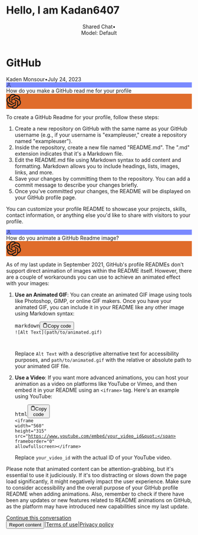 # Hello, I am Kadan6407
<!DOCTYPE html><html><head><meta charSet="utf-8"/><meta name="title" content="ChatGPT: Get instant answers, find inspiration, learn something new"/><meta name="keywords" content="ai chat,ai,chap gpt,chat gbt,chat gpt 3,chat gpt login,chat gpt website,chat gpt,chat gtp,chat openai,chat,chatai,chatbot gpt,chatg,chatgpt login,chatgpt,gpt chat,open ai,openai chat,openai chatgpt,openai"/><meta http-equiv="Content-Type" content="text/html; charset=utf-8"/><meta name="viewport" content="width=device-width, initial-scale=1"/><meta property="og:title" content="ChatGPT"/><meta property="og:url" content="https://chat.openai.com"/><meta name="apple-itunes-app" content="app-id=6448311069"/><title>GitHub</title><meta property="og:site_name" content="ChatGPT"/><meta name="robots" content="noindex,nofollow"/><meta property="og:title" content="GitHub"/><meta property="og:decription" content="Shared by Kaden Monsour via ChatGPT"/><meta property="og:image" content="/images/chatgpt-share-og.png"/><meta name="next-head-count" content="14"/><link rel="apple-touch-icon" sizes="180x180" href="/apple-touch-icon.png"/><link rel="icon" type="image/png" sizes="32x32" href="/favicon-32x32.png"/><link rel="icon" type="image/png" sizes="16x16" href="/favicon-16x16.png"/><link rel="preconnect" href="https://cdn.openai.com"/><link rel="preload" href="https://cdn.openai.com/common/fonts/soehne/soehne-buch.woff2" as="font" crossorigin=""/><link rel="preload" href="https://cdn.openai.com/common/fonts/soehne/soehne-halbfett.woff2" as="font" crossorigin=""/><link rel="preload" href="https://cdn.openai.com/common/fonts/soehne/soehne-mono-buch.woff2" as="font" crossorigin=""/><link rel="preload" href="https://cdn.openai.com/common/fonts/soehne/soehne-mono-halbfett.woff2" as="font" crossorigin=""/><link rel="preload" href="/_next/static/css/cc36b64ec67404c4.css" as="style"/><link rel="stylesheet" href="/_next/static/css/cc36b64ec67404c4.css" data-n-g=""/><noscript data-n-css=""></noscript><script defer="" nomodule="" src="/_next/static/chunks/polyfills-c67a75d1b6f99dc8.js"></script><script src="/_next/static/chunks/webpack-ac8892e497b7c106.js" defer=""></script><script src="/_next/static/chunks/framework-e23f030857e925d4.js" defer=""></script><script src="/_next/static/chunks/main-0438431c68fbeb27.js" defer=""></script><script src="/_next/static/chunks/pages/_app-88c923424a98db3e.js" defer=""></script><script src="/_next/static/chunks/012ff928-bcfa62e3ac82441c.js" defer=""></script><script src="/_next/static/chunks/68a27ff6-b1db347c50639918.js" defer=""></script><script src="/_next/static/chunks/2802bd5f-15923fb46be55b45.js" defer=""></script><script src="/_next/static/chunks/bd26816a-7ae54dd3357d90b4.js" defer=""></script><script src="/_next/static/chunks/1f110208-cda4026aba1898fb.js" defer=""></script><script src="/_next/static/chunks/753-dd39befb4785e26d.js" defer=""></script><script src="/_next/static/chunks/984-1278472924e49180.js" defer=""></script><script src="/_next/static/chunks/801-b9a0a2b7a2313bf5.js" defer=""></script><script src="/_next/static/chunks/190-96274edf63fbfa45.js" defer=""></script><script src="/_next/static/chunks/937-edd834a8db5cd2db.js" defer=""></script><script src="/_next/static/chunks/412-14451c676f6eedfa.js" defer=""></script><script src="/_next/static/chunks/pages/share/%5B%5B...shareParams%5D%5D-aed5142fd76a277d.js" defer=""></script><script src="/_next/static/R8cDBv7i6qeBJcr3w6wW4/_buildManifest.js" defer=""></script><script src="/_next/static/R8cDBv7i6qeBJcr3w6wW4/_ssgManifest.js" defer=""></script></head><body class="antialiased"><div id="__next"><script>!function(){try{var d=document.documentElement,c=d.classList;c.remove('light','dark');var e=localStorage.getItem('theme');if('system'===e||(!e&&true)){var t='(prefers-color-scheme: dark)',m=window.matchMedia(t);if(m.media!==t||m.matches){d.style.colorScheme = 'dark';c.add('dark')}else{d.style.colorScheme = 'light';c.add('light')}}else if(e){c.add(e|| '')}if(e==='light'||e==='dark')d.style.colorScheme=e}catch(e){}}()</script><div class="overflow-hidden w-full h-full relative flex z-0"><div class="relative flex h-full max-w-full flex-1 overflow-hidden"><div class="flex h-full max-w-full flex-1 flex-col"><main class="relative h-full w-full transition-width flex flex-col overflow-auto items-stretch flex-1"><div class="flex-1 overflow-hidden"><div class="h-full overflow-auto dark:bg-gray-800"><div class="flex flex-col h-full text-sm dark:bg-gray-800"><header class="sticky top-0 z-[9] w-full" style="transform:translateY(0%)"><div class="relative z-20 flex flex-wrap items-center justify-center gap-1 border-b border-black/10 bg-gray-50 p-3 text-gray-500 dark:border-gray-900/50 dark:bg-gray-700 dark:text-gray-300"><div class="flex items-center justify-center gap-1"><span>Shared Chat</span><span class="px-1">•</span></div><span>Model: <!-- -->Default</span></div></header><div class="mx-auto w-full p-4 md:max-w-2xl lg:max-w-xl lg:px-0 xl:max-w-3xl"><div class="mb-1 border-b border-gray-100 pt-3 sm:mb-2 sm:pb-6 sm:pt-8"><h1 class="max-w-md text-3xl font-semibold leading-tight text-gray-700 dark:text-gray-100 sm:text-4xl">GitHub</h1><div class="pt-3 text-base text-gray-400 sm:pt-4"><span>Kaden Monsour</span><span class="px-2">•</span>July 24, 2023</div></div></div><div class="group w-full text-gray-800 dark:text-gray-100 border-b border-black/10 dark:border-gray-900/50 dark:bg-gray-800"><div class="flex p-4 gap-4 text-base md:gap-6 md:max-w-2xl lg:max-w-[38rem] xl:max-w-3xl md:py-6 lg:px-0 pl-0 pr-4 m-auto"><div class="flex-shrink-0 flex flex-col relative items-end"><div class="w-[30px]"><div style="background-color:#7989FF" class="relative p-1 rounded-sm h-[30px] w-[30px] text-white flex items-center justify-center"><svg stroke="currentColor" fill="none" stroke-width="1.5" viewBox="0 0 24 24" stroke-linecap="round" stroke-linejoin="round" class="h-6 w-6" height="1em" width="1em" xmlns="http://www.w3.org/2000/svg"><path d="M20 21v-2a4 4 0 0 0-4-4H8a4 4 0 0 0-4 4v2"></path><circle cx="12" cy="7" r="4"></circle></svg></div></div></div><div class="relative flex w-[calc(100%-50px)] flex-col gap-1 md:gap-3 lg:w-[calc(100%-115px)]"><div class="flex flex-grow flex-col gap-3"><div class="min-h-[20px] flex items-start overflow-x-auto whitespace-pre-wrap break-words flex-col gap-4"><div class="empty:hidden">How do you make a GitHub read me for your profile</div></div></div></div></div></div><div class="group w-full text-gray-800 dark:text-gray-100 border-b border-black/10 dark:border-gray-900/50 bg-gray-50 dark:bg-[#444654]"><div class="flex p-4 gap-4 text-base md:gap-6 md:max-w-2xl lg:max-w-[38rem] xl:max-w-3xl md:py-6 lg:px-0 pl-0 pr-4 m-auto"><div class="flex-shrink-0 flex flex-col relative items-end"><div class="w-[30px]"><div style="background-color:#E06C2B" class="relative p-1 rounded-sm h-[30px] w-[30px] text-white flex items-center justify-center"><svg width="41" height="41" viewBox="0 0 41 41" fill="none" xmlns="http://www.w3.org/2000/svg" stroke-width="1.5" class="h-6 w-6" role="img"><title>ChatGPT</title><text x="-9999" y="-9999">ChatGPT</text><path d="M37.5324 16.8707C37.9808 15.5241 38.1363 14.0974 37.9886 12.6859C37.8409 11.2744 37.3934 9.91076 36.676 8.68622C35.6126 6.83404 33.9882 5.3676 32.0373 4.4985C30.0864 3.62941 27.9098 3.40259 25.8215 3.85078C24.8796 2.7893 23.7219 1.94125 22.4257 1.36341C21.1295 0.785575 19.7249 0.491269 18.3058 0.500197C16.1708 0.495044 14.0893 1.16803 12.3614 2.42214C10.6335 3.67624 9.34853 5.44666 8.6917 7.47815C7.30085 7.76286 5.98686 8.3414 4.8377 9.17505C3.68854 10.0087 2.73073 11.0782 2.02839 12.312C0.956464 14.1591 0.498905 16.2988 0.721698 18.4228C0.944492 20.5467 1.83612 22.5449 3.268 24.1293C2.81966 25.4759 2.66413 26.9026 2.81182 28.3141C2.95951 29.7256 3.40701 31.0892 4.12437 32.3138C5.18791 34.1659 6.8123 35.6322 8.76321 36.5013C10.7141 37.3704 12.8907 37.5973 14.9789 37.1492C15.9208 38.2107 17.0786 39.0587 18.3747 39.6366C19.6709 40.2144 21.0755 40.5087 22.4946 40.4998C24.6307 40.5054 26.7133 39.8321 28.4418 38.5772C30.1704 37.3223 31.4556 35.5506 32.1119 33.5179C33.5027 33.2332 34.8167 32.6547 35.9659 31.821C37.115 30.9874 38.0728 29.9178 38.7752 28.684C39.8458 26.8371 40.3023 24.6979 40.0789 22.5748C39.8556 20.4517 38.9639 18.4544 37.5324 16.8707ZM22.4978 37.8849C20.7443 37.8874 19.0459 37.2733 17.6994 36.1501C17.7601 36.117 17.8666 36.0586 17.936 36.0161L25.9004 31.4156C26.1003 31.3019 26.2663 31.137 26.3813 30.9378C26.4964 30.7386 26.5563 30.5124 26.5549 30.2825V19.0542L29.9213 20.998C29.9389 21.0068 29.9541 21.0198 29.9656 21.0359C29.977 21.052 29.9842 21.0707 29.9867 21.0902V30.3889C29.9842 32.375 29.1946 34.2791 27.7909 35.6841C26.3872 37.0892 24.4838 37.8806 22.4978 37.8849ZM6.39227 31.0064C5.51397 29.4888 5.19742 27.7107 5.49804 25.9832C5.55718 26.0187 5.66048 26.0818 5.73461 26.1244L13.699 30.7248C13.8975 30.8408 14.1233 30.902 14.3532 30.902C14.583 30.902 14.8088 30.8408 15.0073 30.7248L24.731 25.1103V28.9979C24.7321 29.0177 24.7283 29.0376 24.7199 29.0556C24.7115 29.0736 24.6988 29.0893 24.6829 29.1012L16.6317 33.7497C14.9096 34.7416 12.8643 35.0097 10.9447 34.4954C9.02506 33.9811 7.38785 32.7263 6.39227 31.0064ZM4.29707 13.6194C5.17156 12.0998 6.55279 10.9364 8.19885 10.3327C8.19885 10.4013 8.19491 10.5228 8.19491 10.6071V19.808C8.19351 20.0378 8.25334 20.2638 8.36823 20.4629C8.48312 20.6619 8.64893 20.8267 8.84863 20.9404L18.5723 26.5542L15.206 28.4979C15.1894 28.5089 15.1703 28.5155 15.1505 28.5173C15.1307 28.5191 15.1107 28.516 15.0924 28.5082L7.04046 23.8557C5.32135 22.8601 4.06716 21.2235 3.55289 19.3046C3.03862 17.3858 3.30624 15.3413 4.29707 13.6194ZM31.955 20.0556L22.2312 14.4411L25.5976 12.4981C25.6142 12.4872 25.6333 12.4805 25.6531 12.4787C25.6729 12.4769 25.6928 12.4801 25.7111 12.4879L33.7631 17.1364C34.9967 17.849 36.0017 18.8982 36.6606 20.1613C37.3194 21.4244 37.6047 22.849 37.4832 24.2684C37.3617 25.6878 36.8382 27.0432 35.9743 28.1759C35.1103 29.3086 33.9415 30.1717 32.6047 30.6641C32.6047 30.5947 32.6047 30.4733 32.6047 30.3889V21.188C32.6066 20.9586 32.5474 20.7328 32.4332 20.5338C32.319 20.3348 32.154 20.1698 31.955 20.0556ZM35.3055 15.0128C35.2464 14.9765 35.1431 14.9142 35.069 14.8717L27.1045 10.2712C26.906 10.1554 26.6803 10.0943 26.4504 10.0943C26.2206 10.0943 25.9948 10.1554 25.7963 10.2712L16.0726 15.8858V11.9982C16.0715 11.9783 16.0753 11.9585 16.0837 11.9405C16.0921 11.9225 16.1048 11.9068 16.1207 11.8949L24.1719 7.25025C25.4053 6.53903 26.8158 6.19376 28.2383 6.25482C29.6608 6.31589 31.0364 6.78077 32.2044 7.59508C33.3723 8.40939 34.2842 9.53945 34.8334 10.8531C35.3826 12.1667 35.5464 13.6095 35.3055 15.0128ZM14.2424 21.9419L10.8752 19.9981C10.8576 19.9893 10.8423 19.9763 10.8309 19.9602C10.8195 19.9441 10.8122 19.9254 10.8098 19.9058V10.6071C10.8107 9.18295 11.2173 7.78848 11.9819 6.58696C12.7466 5.38544 13.8377 4.42659 15.1275 3.82264C16.4173 3.21869 17.8524 2.99464 19.2649 3.1767C20.6775 3.35876 22.0089 3.93941 23.1034 4.85067C23.0427 4.88379 22.937 4.94215 22.8668 4.98473L14.9024 9.58517C14.7025 9.69878 14.5366 9.86356 14.4215 10.0626C14.3065 10.2616 14.2466 10.4877 14.2479 10.7175L14.2424 21.9419ZM16.071 17.9991L20.4018 15.4978L24.7325 17.9975V22.9985L20.4018 25.4983L16.071 22.9985V17.9991Z" fill="currentColor"></path></svg></div></div></div><div class="relative flex w-[calc(100%-50px)] flex-col gap-1 md:gap-3 lg:w-[calc(100%-115px)]"><div class="flex flex-grow flex-col gap-3"><div class="min-h-[20px] flex items-start overflow-x-auto whitespace-pre-wrap break-words flex-col gap-4"><div class="markdown prose w-full break-words dark:prose-invert light"><p>To create a GitHub Readme for your profile, follow these steps:</p><ol><li>Create a new repository on GitHub with the same name as your GitHub username (e.g., if your username is &quot;exampleuser,&quot; create a repository named &quot;exampleuser&quot;).</li><li>Inside the repository, create a new file named &quot;README.md&quot;. The &quot;.md&quot; extension indicates that it&#x27;s a Markdown file.</li><li>Edit the README.md file using Markdown syntax to add content and formatting. Markdown allows you to include headings, lists, images, links, and more.</li><li>Save your changes by committing them to the repository. You can add a commit message to describe your changes briefly.</li><li>Once you&#x27;ve committed your changes, the README will be displayed on your GitHub profile page.</li></ol><p>You can customize your profile README to showcase your projects, skills, contact information, or anything else you&#x27;d like to share with visitors to your profile.</p></div></div></div></div></div></div><div class="group w-full text-gray-800 dark:text-gray-100 border-b border-black/10 dark:border-gray-900/50 dark:bg-gray-800"><div class="flex p-4 gap-4 text-base md:gap-6 md:max-w-2xl lg:max-w-[38rem] xl:max-w-3xl md:py-6 lg:px-0 pl-0 pr-4 m-auto"><div class="flex-shrink-0 flex flex-col relative items-end"><div class="w-[30px]"><div style="background-color:#7989FF" class="relative p-1 rounded-sm h-[30px] w-[30px] text-white flex items-center justify-center"><svg stroke="currentColor" fill="none" stroke-width="1.5" viewBox="0 0 24 24" stroke-linecap="round" stroke-linejoin="round" class="h-6 w-6" height="1em" width="1em" xmlns="http://www.w3.org/2000/svg"><path d="M20 21v-2a4 4 0 0 0-4-4H8a4 4 0 0 0-4 4v2"></path><circle cx="12" cy="7" r="4"></circle></svg></div></div></div><div class="relative flex w-[calc(100%-50px)] flex-col gap-1 md:gap-3 lg:w-[calc(100%-115px)]"><div class="flex flex-grow flex-col gap-3"><div class="min-h-[20px] flex items-start overflow-x-auto whitespace-pre-wrap break-words flex-col gap-4"><div class="empty:hidden">How do you animate a GitHub Readme image?</div></div></div></div></div></div><div class="group w-full text-gray-800 dark:text-gray-100 border-b border-black/10 dark:border-gray-900/50 bg-gray-50 dark:bg-[#444654]"><div class="flex p-4 gap-4 text-base md:gap-6 md:max-w-2xl lg:max-w-[38rem] xl:max-w-3xl md:py-6 lg:px-0 pl-0 pr-4 m-auto"><div class="flex-shrink-0 flex flex-col relative items-end"><div class="w-[30px]"><div style="background-color:#E06C2B" class="relative p-1 rounded-sm h-[30px] w-[30px] text-white flex items-center justify-center"><svg width="41" height="41" viewBox="0 0 41 41" fill="none" xmlns="http://www.w3.org/2000/svg" stroke-width="1.5" class="h-6 w-6" role="img"><title>ChatGPT</title><text x="-9999" y="-9999">ChatGPT</text><path d="M37.5324 16.8707C37.9808 15.5241 38.1363 14.0974 37.9886 12.6859C37.8409 11.2744 37.3934 9.91076 36.676 8.68622C35.6126 6.83404 33.9882 5.3676 32.0373 4.4985C30.0864 3.62941 27.9098 3.40259 25.8215 3.85078C24.8796 2.7893 23.7219 1.94125 22.4257 1.36341C21.1295 0.785575 19.7249 0.491269 18.3058 0.500197C16.1708 0.495044 14.0893 1.16803 12.3614 2.42214C10.6335 3.67624 9.34853 5.44666 8.6917 7.47815C7.30085 7.76286 5.98686 8.3414 4.8377 9.17505C3.68854 10.0087 2.73073 11.0782 2.02839 12.312C0.956464 14.1591 0.498905 16.2988 0.721698 18.4228C0.944492 20.5467 1.83612 22.5449 3.268 24.1293C2.81966 25.4759 2.66413 26.9026 2.81182 28.3141C2.95951 29.7256 3.40701 31.0892 4.12437 32.3138C5.18791 34.1659 6.8123 35.6322 8.76321 36.5013C10.7141 37.3704 12.8907 37.5973 14.9789 37.1492C15.9208 38.2107 17.0786 39.0587 18.3747 39.6366C19.6709 40.2144 21.0755 40.5087 22.4946 40.4998C24.6307 40.5054 26.7133 39.8321 28.4418 38.5772C30.1704 37.3223 31.4556 35.5506 32.1119 33.5179C33.5027 33.2332 34.8167 32.6547 35.9659 31.821C37.115 30.9874 38.0728 29.9178 38.7752 28.684C39.8458 26.8371 40.3023 24.6979 40.0789 22.5748C39.8556 20.4517 38.9639 18.4544 37.5324 16.8707ZM22.4978 37.8849C20.7443 37.8874 19.0459 37.2733 17.6994 36.1501C17.7601 36.117 17.8666 36.0586 17.936 36.0161L25.9004 31.4156C26.1003 31.3019 26.2663 31.137 26.3813 30.9378C26.4964 30.7386 26.5563 30.5124 26.5549 30.2825V19.0542L29.9213 20.998C29.9389 21.0068 29.9541 21.0198 29.9656 21.0359C29.977 21.052 29.9842 21.0707 29.9867 21.0902V30.3889C29.9842 32.375 29.1946 34.2791 27.7909 35.6841C26.3872 37.0892 24.4838 37.8806 22.4978 37.8849ZM6.39227 31.0064C5.51397 29.4888 5.19742 27.7107 5.49804 25.9832C5.55718 26.0187 5.66048 26.0818 5.73461 26.1244L13.699 30.7248C13.8975 30.8408 14.1233 30.902 14.3532 30.902C14.583 30.902 14.8088 30.8408 15.0073 30.7248L24.731 25.1103V28.9979C24.7321 29.0177 24.7283 29.0376 24.7199 29.0556C24.7115 29.0736 24.6988 29.0893 24.6829 29.1012L16.6317 33.7497C14.9096 34.7416 12.8643 35.0097 10.9447 34.4954C9.02506 33.9811 7.38785 32.7263 6.39227 31.0064ZM4.29707 13.6194C5.17156 12.0998 6.55279 10.9364 8.19885 10.3327C8.19885 10.4013 8.19491 10.5228 8.19491 10.6071V19.808C8.19351 20.0378 8.25334 20.2638 8.36823 20.4629C8.48312 20.6619 8.64893 20.8267 8.84863 20.9404L18.5723 26.5542L15.206 28.4979C15.1894 28.5089 15.1703 28.5155 15.1505 28.5173C15.1307 28.5191 15.1107 28.516 15.0924 28.5082L7.04046 23.8557C5.32135 22.8601 4.06716 21.2235 3.55289 19.3046C3.03862 17.3858 3.30624 15.3413 4.29707 13.6194ZM31.955 20.0556L22.2312 14.4411L25.5976 12.4981C25.6142 12.4872 25.6333 12.4805 25.6531 12.4787C25.6729 12.4769 25.6928 12.4801 25.7111 12.4879L33.7631 17.1364C34.9967 17.849 36.0017 18.8982 36.6606 20.1613C37.3194 21.4244 37.6047 22.849 37.4832 24.2684C37.3617 25.6878 36.8382 27.0432 35.9743 28.1759C35.1103 29.3086 33.9415 30.1717 32.6047 30.6641C32.6047 30.5947 32.6047 30.4733 32.6047 30.3889V21.188C32.6066 20.9586 32.5474 20.7328 32.4332 20.5338C32.319 20.3348 32.154 20.1698 31.955 20.0556ZM35.3055 15.0128C35.2464 14.9765 35.1431 14.9142 35.069 14.8717L27.1045 10.2712C26.906 10.1554 26.6803 10.0943 26.4504 10.0943C26.2206 10.0943 25.9948 10.1554 25.7963 10.2712L16.0726 15.8858V11.9982C16.0715 11.9783 16.0753 11.9585 16.0837 11.9405C16.0921 11.9225 16.1048 11.9068 16.1207 11.8949L24.1719 7.25025C25.4053 6.53903 26.8158 6.19376 28.2383 6.25482C29.6608 6.31589 31.0364 6.78077 32.2044 7.59508C33.3723 8.40939 34.2842 9.53945 34.8334 10.8531C35.3826 12.1667 35.5464 13.6095 35.3055 15.0128ZM14.2424 21.9419L10.8752 19.9981C10.8576 19.9893 10.8423 19.9763 10.8309 19.9602C10.8195 19.9441 10.8122 19.9254 10.8098 19.9058V10.6071C10.8107 9.18295 11.2173 7.78848 11.9819 6.58696C12.7466 5.38544 13.8377 4.42659 15.1275 3.82264C16.4173 3.21869 17.8524 2.99464 19.2649 3.1767C20.6775 3.35876 22.0089 3.93941 23.1034 4.85067C23.0427 4.88379 22.937 4.94215 22.8668 4.98473L14.9024 9.58517C14.7025 9.69878 14.5366 9.86356 14.4215 10.0626C14.3065 10.2616 14.2466 10.4877 14.2479 10.7175L14.2424 21.9419ZM16.071 17.9991L20.4018 15.4978L24.7325 17.9975V22.9985L20.4018 25.4983L16.071 22.9985V17.9991Z" fill="currentColor"></path></svg></div></div></div><div class="relative flex w-[calc(100%-50px)] flex-col gap-1 md:gap-3 lg:w-[calc(100%-115px)]"><div class="flex flex-grow flex-col gap-3"><div class="min-h-[20px] flex items-start overflow-x-auto whitespace-pre-wrap break-words flex-col gap-4"><div class="markdown prose w-full break-words dark:prose-invert light"><p>As of my last update in September 2021, GitHub&#x27;s profile READMEs don&#x27;t support direct animation of images within the README itself. However, there are a couple of workarounds you can use to achieve an animated effect with your images:</p><ol><li><p><strong>Use an Animated GIF</strong>: You can create an animated GIF image using tools like Photoshop, GIMP, or online GIF makers. Once you have your animated GIF, you can include it in your README like any other image using Markdown syntax:</p><pre><div class="bg-black rounded-md mb-4"><div class="flex items-center relative text-gray-200 bg-gray-800 px-4 py-2 text-xs font-sans justify-between rounded-t-md"><span>markdown</span><button class="flex ml-auto gap-2"><svg stroke="currentColor" fill="none" stroke-width="2" viewBox="0 0 24 24" stroke-linecap="round" stroke-linejoin="round" class="h-4 w-4" height="1em" width="1em" xmlns="http://www.w3.org/2000/svg"><path d="M16 4h2a2 2 0 0 1 2 2v14a2 2 0 0 1-2 2H6a2 2 0 0 1-2-2V6a2 2 0 0 1 2-2h2"></path><rect x="8" y="2" width="8" height="4" rx="1" ry="1"></rect></svg>Copy code</button></div><div class="p-4 overflow-y-auto"><code class="!whitespace-pre hljs language-markdown">![<span class="hljs-string">Alt Text</span>](<span class="hljs-link">path/to/animated.gif</span>)
</code></div></div></pre><p>Replace <code>Alt Text</code> with a descriptive alternative text for accessibility purposes, and <code>path/to/animated.gif</code> with the relative or absolute path to your animated GIF file.</p></li><li><p><strong>Use a Video</strong>: If you want more advanced animations, you can host your animation as a video on platforms like YouTube or Vimeo, and then embed it in your README using an <code>&lt;iframe&gt;</code> tag. Here&#x27;s an example using YouTube:</p><pre><div class="bg-black rounded-md mb-4"><div class="flex items-center relative text-gray-200 bg-gray-800 px-4 py-2 text-xs font-sans justify-between rounded-t-md"><span>html</span><button class="flex ml-auto gap-2"><svg stroke="currentColor" fill="none" stroke-width="2" viewBox="0 0 24 24" stroke-linecap="round" stroke-linejoin="round" class="h-4 w-4" height="1em" width="1em" xmlns="http://www.w3.org/2000/svg"><path d="M16 4h2a2 2 0 0 1 2 2v14a2 2 0 0 1-2 2H6a2 2 0 0 1-2-2V6a2 2 0 0 1 2-2h2"></path><rect x="8" y="2" width="8" height="4" rx="1" ry="1"></rect></svg>Copy code</button></div><div class="p-4 overflow-y-auto"><code class="!whitespace-pre hljs language-html"><span class="hljs-tag">&lt;<span class="hljs-name">iframe</span> <span class="hljs-attr">width</span>=<span class="hljs-string">&quot;560&quot;</span> <span class="hljs-attr">height</span>=<span class="hljs-string">&quot;315&quot;</span> <span class="hljs-attr">src</span>=<span class="hljs-string">&quot;https://www.youtube.com/embed/your_video_id&quot;</span> <span class="hljs-attr">frameborder</span>=<span class="hljs-string">&quot;0&quot;</span> <span class="hljs-attr">allowfullscreen</span>&gt;</span><span class="hljs-tag">&lt;/<span class="hljs-name">iframe</span>&gt;</span>
</code></div></div></pre><p>Replace <code>your_video_id</code> with the actual ID of your YouTube video.</p></li></ol><p>Please note that animated content can be attention-grabbing, but it&#x27;s essential to use it judiciously. If it&#x27;s too distracting or slows down the page load significantly, it might negatively impact the user experience. Make sure to consider accessibility and the overall purpose of your GitHub profile README when adding animations. Also, remember to check if there have been any updates or new features related to README animations on GitHub, as the platform may have introduced new capabilities since my last update.</p></div></div></div></div></div></div><div class="h-32 md:h-48 flex-shrink-0"></div></div></div></div><div class="absolute bottom-0 left-0 w-full border-t md:border-t-0 dark:border-white/20 md:border-transparent md:dark:border-transparent md:bg-vert-light-gradient bg-white dark:bg-gray-800 md:!bg-transparent dark:md:bg-vert-dark-gradient pt-2 md:pl-2 md:w-[calc(100%-.5rem)]"><div class="relative flex h-full w-full flex-1 items-center justify-center gap-2"><a target="_self" class="btn relative btn-primary" as="link" to="https://chat.openai.com/share/26dbe30d-ae1b-4f4b-a8dc-af6b9484cc4b/continue" href="https://chat.openai.com/share/26dbe30d-ae1b-4f4b-a8dc-af6b9484cc4b/continue"><div class="flex w-full gap-2 items-center justify-center">Continue this conversation</div></a></div><div class="px-3 pb-3 pt-2 text-center text-xs text-gray-600 dark:text-gray-300 md:px-4 md:pb-6 md:pt-3"><div class="flex justify-center gap-3 text-gray-500"><button>Report content</button><span>|</span><a href="https://openai.com/policies/terms-of-use" target="_blank" rel="noreferrer">Terms of use</a><span>|</span><a href="https://openai.com/policies/privacy-policy" target="_blank" rel="noreferrer">Privacy policy</a></div></div></div></main></div></div></div><div class="absolute left-0 right-0 top-0 z-[2]"></div></div><script id="__NEXT_DATA__" type="application/json">{"props":{"pageProps":{"sharedConversationId":"26dbe30d-ae1b-4f4b-a8dc-af6b9484cc4b","serverResponse":{"type":"data","data":{"title":"GitHub","create_time":1690216820.694484,"update_time":1690216830,"mapping":{"0da8c952-9a5c-48d9-b850-3e7ba10025ae":{"id":"0da8c952-9a5c-48d9-b850-3e7ba10025ae","message":{"id":"0da8c952-9a5c-48d9-b850-3e7ba10025ae","author":{"role":"assistant","metadata":{}},"create_time":1690216799.90839,"content":{"content_type":"text","parts":["As of my last update in September 2021, GitHub's profile READMEs don't support direct animation of images within the README itself. However, there are a couple of workarounds you can use to achieve an animated effect with your images:\n\n1. **Use an Animated GIF**: You can create an animated GIF image using tools like Photoshop, GIMP, or online GIF makers. Once you have your animated GIF, you can include it in your README like any other image using Markdown syntax:\n\n   ```markdown\n   ![Alt Text](path/to/animated.gif)\n   ```\n\n   Replace `Alt Text` with a descriptive alternative text for accessibility purposes, and `path/to/animated.gif` with the relative or absolute path to your animated GIF file.\n\n2. **Use a Video**: If you want more advanced animations, you can host your animation as a video on platforms like YouTube or Vimeo, and then embed it in your README using an `\u003ciframe\u003e` tag. Here's an example using YouTube:\n\n   ```html\n   \u003ciframe width=\"560\" height=\"315\" src=\"https://www.youtube.com/embed/your_video_id\" frameborder=\"0\" allowfullscreen\u003e\u003c/iframe\u003e\n   ```\n\n   Replace `your_video_id` with the actual ID of your YouTube video.\n\nPlease note that animated content can be attention-grabbing, but it's essential to use it judiciously. If it's too distracting or slows down the page load significantly, it might negatively impact the user experience. Make sure to consider accessibility and the overall purpose of your GitHub profile README when adding animations. Also, remember to check if there have been any updates or new features related to README animations on GitHub, as the platform may have introduced new capabilities since my last update."]},"status":"finished_successfully","end_turn":true,"weight":1,"metadata":{"finish_details":{"type":"stop","stop":"\u003c|diff_marker|\u003e"},"is_complete":true,"model_slug":"text-davinci-002-render-sha","timestamp_":"absolute","shared_conversation_id":"26dbe30d-ae1b-4f4b-a8dc-af6b9484cc4b"},"recipient":"all"},"parent":"bfc229e3-4eaf-4c98-8d54-b61bc4709901","children":[]},"bfc229e3-4eaf-4c98-8d54-b61bc4709901":{"id":"bfc229e3-4eaf-4c98-8d54-b61bc4709901","message":{"id":"bfc229e3-4eaf-4c98-8d54-b61bc4709901","author":{"role":"user","metadata":{}},"create_time":1690216785.462363,"content":{"content_type":"text","parts":["How do you animate a GitHub Readme image?"]},"status":"finished_successfully","weight":1,"metadata":{"timestamp_":"absolute","shared_conversation_id":"26dbe30d-ae1b-4f4b-a8dc-af6b9484cc4b"},"recipient":"all"},"parent":"23d45adf-ae7e-4c9e-b00d-4793fa800828","children":["0da8c952-9a5c-48d9-b850-3e7ba10025ae"]},"23d45adf-ae7e-4c9e-b00d-4793fa800828":{"id":"23d45adf-ae7e-4c9e-b00d-4793fa800828","message":{"id":"23d45adf-ae7e-4c9e-b00d-4793fa800828","author":{"role":"assistant","metadata":{}},"create_time":1690216632.634629,"content":{"content_type":"text","parts":["To create a GitHub Readme for your profile, follow these steps:\n\n1. Create a new repository on GitHub with the same name as your GitHub username (e.g., if your username is \"exampleuser,\" create a repository named \"exampleuser\").\n2. Inside the repository, create a new file named \"README.md\". The \".md\" extension indicates that it's a Markdown file.\n3. Edit the README.md file using Markdown syntax to add content and formatting. Markdown allows you to include headings, lists, images, links, and more.\n4. Save your changes by committing them to the repository. You can add a commit message to describe your changes briefly.\n5. Once you've committed your changes, the README will be displayed on your GitHub profile page.\n\nYou can customize your profile README to showcase your projects, skills, contact information, or anything else you'd like to share with visitors to your profile."]},"status":"finished_successfully","end_turn":true,"weight":1,"metadata":{"finish_details":{"type":"stop","stop":"\u003c|diff_marker|\u003e"},"is_complete":true,"model_slug":"text-davinci-002-render-sha","timestamp_":"absolute","shared_conversation_id":"26dbe30d-ae1b-4f4b-a8dc-af6b9484cc4b"},"recipient":"all"},"parent":"1ad77c3f-b353-472c-a9cc-46cb1b137c6b","children":["bfc229e3-4eaf-4c98-8d54-b61bc4709901"]},"1ad77c3f-b353-472c-a9cc-46cb1b137c6b":{"id":"1ad77c3f-b353-472c-a9cc-46cb1b137c6b","message":{"id":"1ad77c3f-b353-472c-a9cc-46cb1b137c6b","author":{"role":"user","metadata":{}},"create_time":1690216624.820819,"content":{"content_type":"text","parts":["How do you make a GitHub read me for your profile"]},"status":"finished_successfully","weight":1,"metadata":{"timestamp_":"absolute","shared_conversation_id":"26dbe30d-ae1b-4f4b-a8dc-af6b9484cc4b"},"recipient":"all"},"parent":"7ae25636-5c93-4843-baab-a414e93c7574","children":["23d45adf-ae7e-4c9e-b00d-4793fa800828"]},"7ae25636-5c93-4843-baab-a414e93c7574":{"id":"7ae25636-5c93-4843-baab-a414e93c7574","message":{"id":"eb048c72-418b-4918-80ec-41d11307d5c1","author":{"role":"system","metadata":{}},"create_time":1690216785.462133,"content":{"content_type":"text","parts":[""]},"status":"finished_successfully","end_turn":true,"weight":1,"metadata":{"shared_conversation_id":"26dbe30d-ae1b-4f4b-a8dc-af6b9484cc4b"},"recipient":"all"},"parent":"33D0C609-99E2-43CC-A833-DB26CF6B50F8","children":["1ad77c3f-b353-472c-a9cc-46cb1b137c6b"]},"33D0C609-99E2-43CC-A833-DB26CF6B50F8":{"id":"33D0C609-99E2-43CC-A833-DB26CF6B50F8","children":["7ae25636-5c93-4843-baab-a414e93c7574"]}},"moderation_results":[],"current_node":"0da8c952-9a5c-48d9-b850-3e7ba10025ae","author_name":"Kaden Monsour","is_public":true,"linear_conversation":[{"id":"33D0C609-99E2-43CC-A833-DB26CF6B50F8","children":["7ae25636-5c93-4843-baab-a414e93c7574"]},{"id":"7ae25636-5c93-4843-baab-a414e93c7574","message":{"id":"eb048c72-418b-4918-80ec-41d11307d5c1","author":{"role":"system","metadata":{}},"create_time":1690216785.462133,"content":{"content_type":"text","parts":[""]},"status":"finished_successfully","end_turn":true,"weight":1,"metadata":{"shared_conversation_id":"26dbe30d-ae1b-4f4b-a8dc-af6b9484cc4b"},"recipient":"all"},"parent":"33D0C609-99E2-43CC-A833-DB26CF6B50F8","children":["1ad77c3f-b353-472c-a9cc-46cb1b137c6b"]},{"id":"1ad77c3f-b353-472c-a9cc-46cb1b137c6b","message":{"id":"1ad77c3f-b353-472c-a9cc-46cb1b137c6b","author":{"role":"user","metadata":{}},"create_time":1690216624.820819,"content":{"content_type":"text","parts":["How do you make a GitHub read me for your profile"]},"status":"finished_successfully","weight":1,"metadata":{"timestamp_":"absolute","shared_conversation_id":"26dbe30d-ae1b-4f4b-a8dc-af6b9484cc4b"},"recipient":"all"},"parent":"7ae25636-5c93-4843-baab-a414e93c7574","children":["23d45adf-ae7e-4c9e-b00d-4793fa800828"]},{"id":"23d45adf-ae7e-4c9e-b00d-4793fa800828","message":{"id":"23d45adf-ae7e-4c9e-b00d-4793fa800828","author":{"role":"assistant","metadata":{}},"create_time":1690216632.634629,"content":{"content_type":"text","parts":["To create a GitHub Readme for your profile, follow these steps:\n\n1. Create a new repository on GitHub with the same name as your GitHub username (e.g., if your username is \"exampleuser,\" create a repository named \"exampleuser\").\n2. Inside the repository, create a new file named \"README.md\". The \".md\" extension indicates that it's a Markdown file.\n3. Edit the README.md file using Markdown syntax to add content and formatting. Markdown allows you to include headings, lists, images, links, and more.\n4. Save your changes by committing them to the repository. You can add a commit message to describe your changes briefly.\n5. Once you've committed your changes, the README will be displayed on your GitHub profile page.\n\nYou can customize your profile README to showcase your projects, skills, contact information, or anything else you'd like to share with visitors to your profile."]},"status":"finished_successfully","end_turn":true,"weight":1,"metadata":{"finish_details":{"type":"stop","stop":"\u003c|diff_marker|\u003e"},"is_complete":true,"model_slug":"text-davinci-002-render-sha","timestamp_":"absolute","shared_conversation_id":"26dbe30d-ae1b-4f4b-a8dc-af6b9484cc4b"},"recipient":"all"},"parent":"1ad77c3f-b353-472c-a9cc-46cb1b137c6b","children":["bfc229e3-4eaf-4c98-8d54-b61bc4709901"]},{"id":"bfc229e3-4eaf-4c98-8d54-b61bc4709901","message":{"id":"bfc229e3-4eaf-4c98-8d54-b61bc4709901","author":{"role":"user","metadata":{}},"create_time":1690216785.462363,"content":{"content_type":"text","parts":["How do you animate a GitHub Readme image?"]},"status":"finished_successfully","weight":1,"metadata":{"timestamp_":"absolute","shared_conversation_id":"26dbe30d-ae1b-4f4b-a8dc-af6b9484cc4b"},"recipient":"all"},"parent":"23d45adf-ae7e-4c9e-b00d-4793fa800828","children":["0da8c952-9a5c-48d9-b850-3e7ba10025ae"]},{"id":"0da8c952-9a5c-48d9-b850-3e7ba10025ae","message":{"id":"0da8c952-9a5c-48d9-b850-3e7ba10025ae","author":{"role":"assistant","metadata":{}},"create_time":1690216799.90839,"content":{"content_type":"text","parts":["As of my last update in September 2021, GitHub's profile READMEs don't support direct animation of images within the README itself. However, there are a couple of workarounds you can use to achieve an animated effect with your images:\n\n1. **Use an Animated GIF**: You can create an animated GIF image using tools like Photoshop, GIMP, or online GIF makers. Once you have your animated GIF, you can include it in your README like any other image using Markdown syntax:\n\n   ```markdown\n   ![Alt Text](path/to/animated.gif)\n   ```\n\n   Replace `Alt Text` with a descriptive alternative text for accessibility purposes, and `path/to/animated.gif` with the relative or absolute path to your animated GIF file.\n\n2. **Use a Video**: If you want more advanced animations, you can host your animation as a video on platforms like YouTube or Vimeo, and then embed it in your README using an `\u003ciframe\u003e` tag. Here's an example using YouTube:\n\n   ```html\n   \u003ciframe width=\"560\" height=\"315\" src=\"https://www.youtube.com/embed/your_video_id\" frameborder=\"0\" allowfullscreen\u003e\u003c/iframe\u003e\n   ```\n\n   Replace `your_video_id` with the actual ID of your YouTube video.\n\nPlease note that animated content can be attention-grabbing, but it's essential to use it judiciously. If it's too distracting or slows down the page load significantly, it might negatively impact the user experience. Make sure to consider accessibility and the overall purpose of your GitHub profile README when adding animations. Also, remember to check if there have been any updates or new features related to README animations on GitHub, as the platform may have introduced new capabilities since my last update."]},"status":"finished_successfully","end_turn":true,"weight":1,"metadata":{"finish_details":{"type":"stop","stop":"\u003c|diff_marker|\u003e"},"is_complete":true,"model_slug":"text-davinci-002-render-sha","timestamp_":"absolute","shared_conversation_id":"26dbe30d-ae1b-4f4b-a8dc-af6b9484cc4b"},"recipient":"all"},"parent":"bfc229e3-4eaf-4c98-8d54-b61bc4709901","children":[]}],"has_user_editable_context":false,"continue_conversation_url":"https://chat.openai.com/share/26dbe30d-ae1b-4f4b-a8dc-af6b9484cc4b/continue","model":{"slug":"text-davinci-002-render-sha","max_tokens":8191,"title":"Default (GPT-3.5)","description":"Our fastest model, great for most everyday tasks.","tags":["gpt3.5"]},"moderation_state":{"has_been_moderated":false,"has_been_blocked":false,"has_been_accepted":false,"has_been_auto_blocked":false,"has_been_auto_moderated":false}}},"continueMode":false,"moderationMode":false,"plugins":null,"chatPageProps":{},"_sentryTraceData":"04ff3d3440984c95b086ff6bab8c6e43-8894346251486014-1","_sentryBaggage":"sentry-environment=production,sentry-release=40e4c9d6f4328e306598b96923fb4860b63377c1,sentry-transaction=%2Fshare%2F%5B%5B...shareParams%5D%5D,sentry-public_key=33f79e998f93410882ecec1e57143840,sentry-trace_id=04ff3d3440984c95b086ff6bab8c6e43,sentry-sample_rate=1"},"__N_SSP":true},"page":"/share/[[...shareParams]]","query":{"shareParams":["26dbe30d-ae1b-4f4b-a8dc-af6b9484cc4b"]},"buildId":"R8cDBv7i6qeBJcr3w6wW4","isFallback":false,"gssp":true,"scriptLoader":[]}</script><script>(function(){var js = "window['__CF$cv$params']={r:'7ebd9b07cc8ab115'};_cpo=document.createElement('script');_cpo.nonce='',_cpo.src='/cdn-cgi/challenge-platform/scripts/invisible.js',document.getElementsByTagName('head')[0].appendChild(_cpo);";var _0xh = document.createElement('iframe');_0xh.height = 1;_0xh.width = 1;_0xh.style.position = 'absolute';_0xh.style.top = 0;_0xh.style.left = 0;_0xh.style.border = 'none';_0xh.style.visibility = 'hidden';document.body.appendChild(_0xh);function handler() {var _0xi = _0xh.contentDocument || _0xh.contentWindow.document;if (_0xi) {var _0xj = _0xi.createElement('script');_0xj.innerHTML = js;_0xi.getElementsByTagName('head')[0].appendChild(_0xj);}}if (document.readyState !== 'loading') {handler();} else if (window.addEventListener) {document.addEventListener('DOMContentLoaded', handler);} else {var prev = document.onreadystatechange || function () {};document.onreadystatechange = function (e) {prev(e);if (document.readyState !== 'loading') {document.onreadystatechange = prev;handler();}};}})();</script></body></html>
